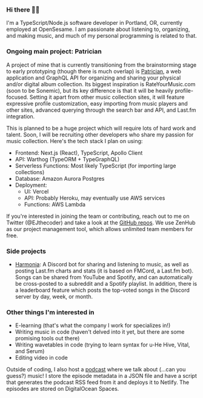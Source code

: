 ### Hi there 👋🏾

I'm a TypeScript/Node.js software developer in Portland, OR, currently employed at OpenSesame. I am passionate about listening to, organizing, and making music, and much of my personal programming is related to that.

### Ongoing main project: Patrician
A project of mine that is currently transitioning from the brainstorming stage to early prototyping (though there is much overlap) is [Patrician](https://github.com/patricianapp/patrician), a web application and GraphQL API for organizing and sharing your physical and/or digital album collection. Its biggest inspiration is RateYourMusic.com (soon to be Sonemic), but its key difference is that it will be heavily profile-focused. Setting it apart from other music collection sites, it will feature expressive profile customization, easy importing from music players and other sites, advanced querying through the search bar and API, and Last.fm integration.

This is planned to be a huge project which will require lots of hard work and talent. Soon, I will be recruiting other developers who share my passion for music collection. Here's the tech stack I plan on using:
- Frontend: Next.js (React), TypeScript, Apollo Client
- API: Warthog (TypeORM + TypeGraphQL)
- Serverless Functions: Most likely TypeScript (for importing large collections)
- Database: Amazon Aurora Postgres
- Deployment: 
  - UI: Vercel
  - API: Probably Heroku, may eventually use AWS services
  - Functions: AWS Lambda

If you're interested in joining the team or contributing, reach out to me on Twitter (@EJthecoder) and take a look at the [GitHub repos](https://github.com/patricianapp). We use ZenHub as our project management tool, which allows unlimited team members for free. 

### Side projects
- [Harmonia](https://github.com/patricianapp/Harmonia): A Discord bot for sharing and listening to music, as well as posting Last.fm charts and stats (it is based on FMCord, a Last.fm bot). Songs can be shared from YouTube and Spotify, and can automatically be cross-posted to a subreddit and a Spotify playlist. In addition, there is a leaderboard feature which posts the top-voted songs in the Discord server by day, week, or month.

### Other things I'm interested in
- E-learning (that's what the company I work for specializes in!)
- Writing music in code (haven't delved into it yet, but there are some promising tools out there)
- Writing wavetables in code (trying to learn syntax for u-He Hive, Vital, and Serum)
- Editing video in code

Outside of coding, I also host a [podcast](https://soundcloud.com/listeningcircle/) where we talk about (...can you guess?) music! I store the episode metadata in a JSON file and have a script that generates the podcast RSS feed from it and deploys it to Netlify. The episodes are stored on DigitalOcean Spaces.

<!--
**FOSSforlife/FOSSforlife** is a ✨ _special_ ✨ repository because its `README.md` (this file) appears on your GitHub profile.

Here are some ideas to get you started:

- 🔭 I’m currently working on ...
- 🌱 I’m currently learning ...
- 👯 I’m looking to collaborate on ...
- 🤔 I’m looking for help with ...
- 💬 Ask me about ...
- 📫 How to reach me: ...
- 😄 Pronouns: ...
- ⚡ Fun fact: ...
-->
